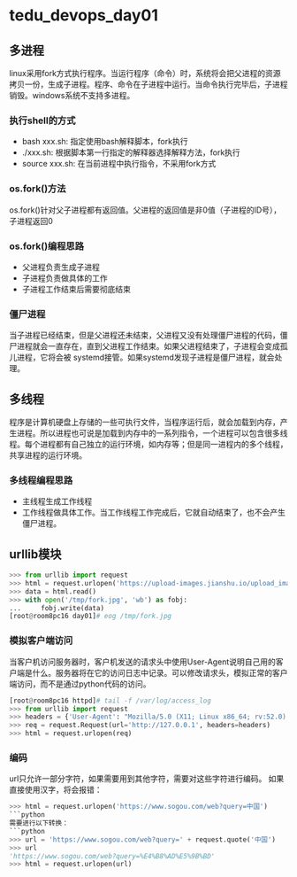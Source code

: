 # tedu_devops_day01
## 多进程
linux采用fork方式执行程序。当运行程序（命令）时，系统将会把父进程的资源拷贝一份，生成子进程。程序、命令在子进程中运行。当命令执行完毕后，子进程销毁。windows系统不支持多进程。
### 执行shell的方式
- bash xxx.sh: 指定使用bash解释脚本，fork执行
- ./xxx.sh: 根据脚本第一行指定的解释器选择解释方法，fork执行
- source xxx.sh: 在当前进程中执行指令，不采用fork方式
### os.fork()方法
os.fork()针对父子进程都有返回值。父进程的返回值是非0值（子进程的ID号），
子进程返回0
### os.fork()编程思路
- 父进程负责生成子进程
- 子进程负责做具体的工作
- 子进程工作结束后需要彻底结束
### 僵尸进程
当子进程已经结束，但是父进程还未结束，父进程又没有处理僵尸进程的代码，僵尸进程就会一直存在，直到父进程工作结束。如果父进程结束了，子进程会变成孤儿进程，它将会被
systemd接管。如果systemd发现子进程是僵尸进程，就会处理。
## 多线程
程序是计算机硬盘上存储的一些可执行文件，当程序运行后，就会加载到内存，产生进程。所以进程也可说是加载到内存中的一系列指令，一个进程可以包含很多线程。每个进程都有自己独立的运行环境，如内存等；但是同一进程内的多个线程，共享进程的运行环境。
### 多线程编程思路
- 主线程生成工作线程
- 工作线程做具体工作。当工作线程工作完成后，它就自动结束了，也不会产生僵尸进程。
## urllib模块
```python
>>> from urllib import request
>>> html = request.urlopen('https://upload-images.jianshu.io/upload_images/12347101-bc5e84e92e23c692.jpg')
>>> data = html.read()
>>> with open('/tmp/fork.jpg', 'wb') as fobj:
...     fobj.write(data)
[root@room8pc16 day01]# eog /tmp/fork.jpg
```
### 模拟客户端访问
当客户机访问服务器时，客户机发送的请求头中使用User-Agent说明自己用的客户端是什么。服务器将在它的访问日志中记录。可以修改请求头，模拟正常的客户端访问，而不是通过python代码的访问。
```python
[root@room8pc16 httpd]# tail -f /var/log/access_log
>>> from urllib import request
>>> headers = {'User-Agent': "Mozilla/5.0 (X11; Linux x86_64; rv:52.0) Gecko/20100101 Firefox/52.0"}
>>> req = request.Request(url='http://127.0.0.1', headers=headers)
>>> html = request.urlopen(req)
```
### 编码
url只允许一部分字符，如果需要用到其他字符，需要对这些字符进行编码。
如果直接使用汉字，将会报错：
```python
>>> html = request.urlopen('https://www.sogou.com/web?query=中国')
```python
需要进行以下转换：
```python
>>> url = 'https://www.sogou.com/web?query=' + request.quote('中国')
>>> url
'https://www.sogou.com/web?query=%E4%B8%AD%E5%9B%BD'
>>> html = request.urlopen(url)
```




